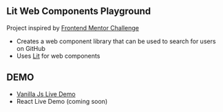 ## Lit Web Components Playground

Project inspired by [Frontend Mentor Challenge](https://www.frontendmentor.io/challenges/github-user-search-app-Q09YOgaH6)

-   Creates a web component library that can be used to search for users on GitHub
-   Uses [Lit](https://lit.dev/) for web components

## DEMO

-   [Vanilla Js Live Demo](https://vanilla.github-user-search-ap.farouq.dev)
-   React Live Demo (coming soon)
